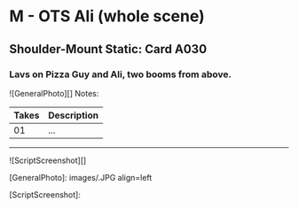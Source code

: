 # M - OTS Ali (whole scene)

## Shoulder-Mount Static: Card A030

### Lavs on Pizza Guy and Ali, two booms from above.

![GeneralPhoto][]
Notes: 

| Takes | Description |
|:---|:----|
| 01 | ... |

----

![ScriptScreenshot][]


[GeneralPhoto]:  images/.JPG align=left

[ScriptScreenshot]: 